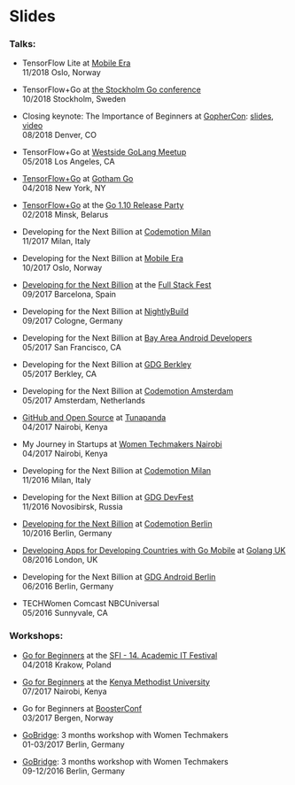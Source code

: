 # Slides

### Talks:

- TensorFlow Lite at [Mobile Era](https://mobileera.rocks/speakers/)
<br>11/2018 Oslo, Norway

- TensorFlow+Go at [the Stockholm Go conference](https://www.eventbrite.com/e/go-stockholm-conference-tickets-49325007425)
<br>10/2018 Stockholm, Sweden

- Closing keynote: The Importance of Beginners at [GopherCon](https://www.gophercon.com/agenda/speakers/279058): [slides](https://github.com/Pisush/Public-Speaking/blob/master/Slides/gopherconUS.pdf), [video](https://www.youtube.com/watch?v=7yMXs9TRvVI)
<br>08/2018 Denver, CO

- TensorFlow+Go at [Westside GoLang Meetup](https://www.meetup.com/Westside-GoLang-Meetup/events/250189107)
<br>05/2018 Los Angeles, CA

- [TensorFlow+Go](https://github.com/Pisush/slides/blob/master/Slides/tf%2Bgo-tham.pdf) at [Gotham Go](http://gothamgo.com/)
<br>04/2018 New York, NY

- [TensorFlow+Go](https://github.com/Pisush/slides/blob/master/Slides/TF%2BGO-Minsk.pdf) at the [Go 1.10 Release Party](https://www.facebook.com/events/202545833823265/)
<br>02/2018  Minsk, Belarus

- Developing for the Next Billion at [Codemotion Milan](https://milan2017.codemotionworld.com/talk-detail/?detail=6581)
<br>11/2017 Milan, Italy

- Developing for the Next Billion at [Mobile Era](https://mobileera.rocks/speakers/209)
<br>10/2017 Oslo, Norway

- [Developing for the Next Billion](https://www.youtube.com/watch?v=eHIfPLt-Ckc) at the [Full Stack Fest](https://2017.fullstackfest.com/speakers/nataliepistunovich/)
<br>09/2017 Barcelona, Spain

- Developing for the Next Billion at [NightlyBuild](https://www.nightlybuild.io/speakers)
<br>09/2017 Cologne, Germany

- Developing for the Next Billion at [Bay Area Android Developers](https://www.meetup.com/bayareaandroid/events/239670662)
<br>05/2017 San Francisco, CA

- Developing for the Next Billion at [GDG Berkley](https://www.meetup.com/GDGBerkeley/events/239853523)
<br>05/2017 Berkley, CA

- Developing for the Next Billion at [Codemotion Amsterdam](http://amsterdam2017.codemotionworld.com/talk-detail/?detail=5764)
<br>05/2017 Amsterdam, Netherlands

- [GitHub and Open Source](https://github.com/Pisush/go_for_complete_beginners/blob/master/slides/github-and-open-source.key) at [Tunapanda](http://www.tunapanda.org/)
<br>04/2017 Nairobi, Kenya

- My Journey in Startups at [Women Techmakers Nairobi](http://wtmnairobi.blogspot.nl/2017/04/women-techmakers-nairobi-2017-summit.html)
<br>04/2017 Nairobi, Kenya

- Developing for the Next Billion at [Codemotion Milan](http://milan2016.codemotionworld.com/talk-detail/?detail=3801)
<br>11/2016 Milan, Italy

- Developing for the Next Billion at [GDG DevFest](https://devfest.gdg.org.ru/en/schedule/#session-2)
<br>11/2016 Novosibirsk, Russia

- [Developing for the Next Billion](https://voicerepublic.com/talks/developing-apps-for-developing-countries) at [Codemotion Berlin](http://berlin2016.codemotionworld.com/talk-detail/?detail=3799)
<br>10/2016 Berlin, Germany

- [Developing Apps for Developing Countries with Go Mobile](https://youtu.be/JzZwQg0FCrY) at [Golang UK](http://golanguk.com/speakers/#natalie-pistunovich)
<br>08/2016 London, UK

 - Developing for the Next Billion at [GDG Android Berlin](http://www.meetup.com/GDG-Berlin-Android/events/230697454)
<br>06/2016 Berlin, Germany

- TECHWomen Comcast NBCUniversal 
<br>05/2016 Sunnyvale, CA

### Workshops:
- [Go for Beginners](https://github.com/Pisush/go_for_complete_beginners/blob/master/slides/go_for_beginners_sfi.pdf) at the [SFI - 14. Academic IT Festival](http://sfi.org.pl/prelegenci/natalie-pistunovich/)
<br>04/2018 Krakow, Poland

- [Go for Beginners](https://github.com/Pisush/go_for_complete_beginners/blob/master/slides/go_KeMU_Hub.pdf) at the [Kenya Methodist University](https://www.kamilimu.org/innovation-and-ict-skills)
<br>07/2017 Nairobi, Kenya
 
- Go for Beginners at [BoosterConf](https://www.boosterconf.no/info/speakers)
<br>03/2017 Bergen, Norway
 
- [GoBridge](https://www.meetup.com/gdg-berlin/events/236594458/): 3 months workshop with Women Techmakers
<br>01-03/2017 Berlin, Germany

- [GoBridge](https://www.meetup.com/gdgberlin/events/233883713/): 3 months workshop with Women Techmakers
<br>09-12/2016 Berlin, Germany
